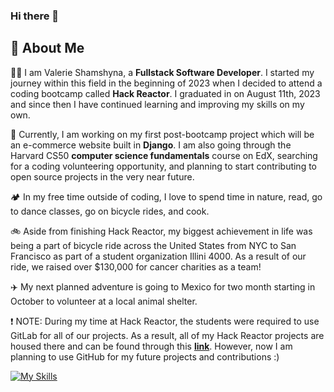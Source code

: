 ### Hi there 👋

<!--
**valeriesham/valeriesham** is a ✨ _special_ ✨ repository because its `README.md` (this file) appears on your GitHub profile.

Here are some ideas to get you started:

- 🔭 I’m currently working on ...
- 🌱 I’m currently learning ...
- 👯 I’m looking to collaborate on ...
- 🤔 I’m looking for help with ...
- 💬 Ask me about ...
- 📫 How to reach me: ...
- 😄 Pronouns: ...
- ⚡ Fun fact: ...
-->
## 🚀 About Me

:woman_technologist: I am Valerie Shamshyna, a **Fullstack Software Developer**. I started my journey within this field in the beginning of 2023 when I decided to attend a coding bootcamp called **Hack Reactor**. I graduated in on August 11th, 2023 and since then I have continued learning and improving my skills on my own. 

🌱 Currently, I am working on my first post-bootcamp project which will be an e-commerce website built in **Django**. I am also going through the Harvard CS50 **computer science fundamentals** course on EdX, searching for a coding volunteering opportunity, and planning to start contributing to open source projects in the very near future. 

:camping: In my free time outside of coding, I love to spend time in nature, read, go to dance classes, go on bicycle rides, and cook. 

:bike: Aside from finishing Hack Reactor, my biggest achievement in life was being a part of bicycle ride across the United States from NYC to San Francisco as part of a student organization Illini 4000. As a result of our ride, we raised over $130,000 for cancer charities as a team!

:airplane: My next planned adventure is going to Mexico for two month starting in October to volunteer at a local animal shelter.

:exclamation: NOTE: During my time at Hack Reactor, the students were required to use GitLab for all of our projects. As a result, all of my Hack Reactor projects are housed there and can be found through this **[link](https://gitlab.com/valeriesham)**. However, now I am planning to use GitHub for my future projects and contributions :)

[![My Skills](https://skillicons.dev/icons?i=py,js,html,css,django,react,fastapi,bootstrap,tailwind,docker,vscode,c)](https://skillicons.dev)
